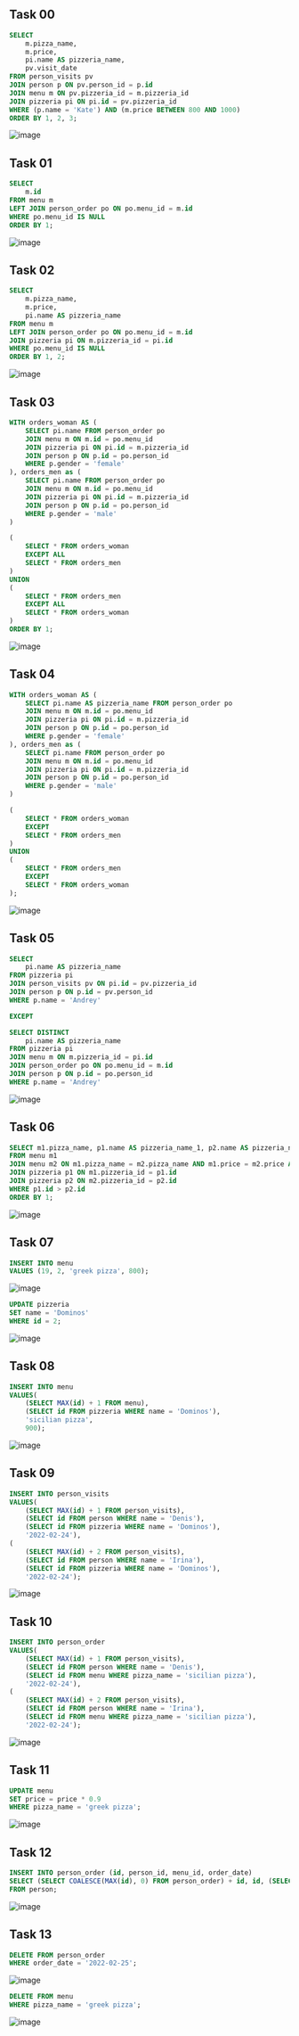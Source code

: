 ## Task 00
```sql
SELECT
	m.pizza_name,
	m.price,
	pi.name AS pizzeria_name,
	pv.visit_date
FROM person_visits pv
JOIN person p ON pv.person_id = p.id
JOIN menu m ON pv.pizzeria_id = m.pizzeria_id
JOIN pizzeria pi ON pi.id = pv.pizzeria_id
WHERE (p.name = 'Kate') AND (m.price BETWEEN 800 AND 1000)
ORDER BY 1, 2, 3;
```
![image](https://github.com/ngllsq/sql_projects/assets/114596475/46995252-6c8d-4dc1-9d2a-f80365fd35cc)

## Task 01
```sql
SELECT 
	m.id
FROM menu m
LEFT JOIN person_order po ON po.menu_id = m.id
WHERE po.menu_id IS NULL
ORDER BY 1;
```
![image](https://github.com/ngllsq/sql_projects/assets/114596475/279e20cb-2685-4aab-9dd0-76861c2005db)


## Task 02
```sql
SELECT 
	m.pizza_name,
	m.price,
	pi.name AS pizzeria_name
FROM menu m
LEFT JOIN person_order po ON po.menu_id = m.id
JOIN pizzeria pi ON m.pizzeria_id = pi.id
WHERE po.menu_id IS NULL
ORDER BY 1, 2;
```
![image](https://github.com/ngllsq/sql_projects/assets/114596475/2b2031e9-cf3c-4c42-ab32-397d931882ec)


## Task 03
```sql
WITH orders_woman AS (
	SELECT pi.name FROM person_order po
	JOIN menu m ON m.id = po.menu_id
	JOIN pizzeria pi ON pi.id = m.pizzeria_id
	JOIN person p ON p.id = po.person_id
	WHERE p.gender = 'female'
), orders_men as (
	SELECT pi.name FROM person_order po
	JOIN menu m ON m.id = po.menu_id
	JOIN pizzeria pi ON pi.id = m.pizzeria_id
	JOIN person p ON p.id = po.person_id
	WHERE p.gender = 'male'
)

(
	SELECT * FROM orders_woman
	EXCEPT ALL
	SELECT * FROM orders_men
)
UNION 
(
	SELECT * FROM orders_men
	EXCEPT ALL
	SELECT * FROM orders_woman
)
ORDER BY 1;
```
![image](https://github.com/ngllsq/sql_projects/assets/114596475/8bc943d9-4762-4a6c-adf8-bf84bbb104b8)


## Task 04
```sql
WITH orders_woman AS (
	SELECT pi.name AS pizzeria_name FROM person_order po
	JOIN menu m ON m.id = po.menu_id
	JOIN pizzeria pi ON pi.id = m.pizzeria_id
	JOIN person p ON p.id = po.person_id
	WHERE p.gender = 'female'
), orders_men as (
	SELECT pi.name FROM person_order po
	JOIN menu m ON m.id = po.menu_id
	JOIN pizzeria pi ON pi.id = m.pizzeria_id
	JOIN person p ON p.id = po.person_id
	WHERE p.gender = 'male'
)

(
	SELECT * FROM orders_woman
	EXCEPT
	SELECT * FROM orders_men
)
UNION
(
	SELECT * FROM orders_men
	EXCEPT
	SELECT * FROM orders_woman
);
```
![image](https://github.com/ngllsq/sql_projects/assets/114596475/dda3d8ef-a58a-4cdf-90d3-021283d3aeec)



## Task 05
```sql
SELECT
	pi.name AS pizzeria_name
FROM pizzeria pi
JOIN person_visits pv ON pi.id = pv.pizzeria_id 
JOIN person p ON p.id = pv.person_id
WHERE p.name = 'Andrey'

EXCEPT

SELECT DISTINCT
	pi.name AS pizzeria_name
FROM pizzeria pi
JOIN menu m ON m.pizzeria_id = pi.id
JOIN person_order po ON po.menu_id = m.id
JOIN person p ON p.id = po.person_id
WHERE p.name = 'Andrey'
```
![image](https://github.com/ngllsq/sql_projects/assets/114596475/2912d06f-ad72-458c-8d54-df999c2a9899)

## Task 06
```sql
SELECT m1.pizza_name, p1.name AS pizzeria_name_1, p2.name AS pizzeria_name_2, m1.price
FROM menu m1
JOIN menu m2 ON m1.pizza_name = m2.pizza_name AND m1.price = m2.price AND m1.pizzeria_id <> m2.pizzeria_id
JOIN pizzeria p1 ON m1.pizzeria_id = p1.id
JOIN pizzeria p2 ON m2.pizzeria_id = p2.id
WHERE p1.id > p2.id
ORDER BY 1;
```
![image](https://github.com/ngllsq/sql_projects/assets/114596475/fed7c698-de77-4b8d-bcfc-0c8b96e27f72)


## Task 07
```sql
INSERT INTO menu
VALUES (19, 2, 'greek pizza', 800);
```
![image](https://github.com/ngllsq/sql_projects/assets/114596475/c71659d5-77b0-4ff0-8f3f-b8c1e81e418f)

```sql
UPDATE pizzeria
SET name = 'Dominos'
WHERE id = 2;
```
![image](https://github.com/ngllsq/sql_projects/assets/114596475/3253ae64-a38e-49e1-837e-efde91abb9fa)


## Task 08
```sql
INSERT INTO menu
VALUES(
	(SELECT MAX(id) + 1 FROM menu),
	(SELECT id FROM pizzeria WHERE name = 'Dominos'),
	'sicilian pizza',
	900);
```
![image](https://github.com/ngllsq/sql_projects/assets/114596475/641e7ba2-87e3-4f10-bd51-3250e8a6a1c9)


## Task 09
```sql
INSERT INTO person_visits
VALUES(
	(SELECT MAX(id) + 1 FROM person_visits),
	(SELECT id FROM person WHERE name = 'Denis'),
	(SELECT id FROM pizzeria WHERE name = 'Dominos'),
	'2022-02-24'),
(
	(SELECT MAX(id) + 2 FROM person_visits),
	(SELECT id FROM person WHERE name = 'Irina'),
	(SELECT id FROM pizzeria WHERE name = 'Dominos'),
	'2022-02-24');
```
![image](https://github.com/ngllsq/sql_projects/assets/114596475/efe1adfd-8423-4398-bd65-97ce5bd653d2)

## Task 10
```sql
INSERT INTO person_order
VALUES(
	(SELECT MAX(id) + 1 FROM person_visits),
	(SELECT id FROM person WHERE name = 'Denis'),
	(SELECT id FROM menu WHERE pizza_name = 'sicilian pizza'),
	'2022-02-24'),
(
	(SELECT MAX(id) + 2 FROM person_visits),
	(SELECT id FROM person WHERE name = 'Irina'),
	(SELECT id FROM menu WHERE pizza_name = 'sicilian pizza'),
	'2022-02-24');
```
![image](https://github.com/ngllsq/sql_projects/assets/114596475/a7bfe6f5-623b-44a8-a51c-a39325c64317)

## Task 11
```sql
UPDATE menu
SET price = price * 0.9
WHERE pizza_name = 'greek pizza';
```
![image](https://github.com/ngllsq/sql_projects/assets/114596475/ff97df9b-389c-4990-83b7-386259e5479a)


## Task 12
```sql
INSERT INTO person_order (id, person_id, menu_id, order_date)
SELECT (SELECT COALESCE(MAX(id), 0) FROM person_order) + id, id, (SELECT id FROM menu WHERE pizza_name = 'greek pizza'), '2022-02-25'
FROM person;
```
![image](https://github.com/ngllsq/sql_projects/assets/114596475/afa19769-87b5-4cc9-9415-03a85d30cbd7)

## Task 13
```sql
DELETE FROM person_order
WHERE order_date = '2022-02-25';
```
![image](https://github.com/ngllsq/sql_projects/assets/114596475/504ce717-53ab-4c6a-b5b3-10967c26e0e2)

```sql
DELETE FROM menu
WHERE pizza_name = 'greek pizza';
```
![image](https://github.com/ngllsq/sql_projects/assets/114596475/b024c406-8ec4-4a4c-abce-ba2dd1e9b145)



